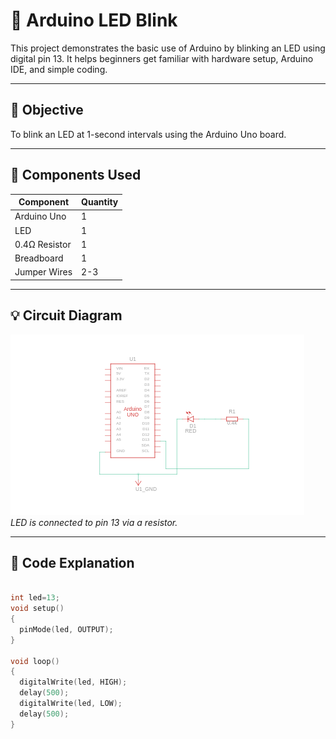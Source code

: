 # 🔴 Arduino LED Blink

This project demonstrates the basic use of Arduino by blinking an LED using digital pin 13. It helps beginners get familiar with hardware setup, Arduino IDE, and simple coding.

---

## 🎯 Objective

To blink an LED at 1-second intervals using the Arduino Uno board.

---

## 🔧 Components Used

| Component      | Quantity |
|----------------|----------|
| Arduino Uno    | 1        |
| LED            | 1        |
| 0.4Ω Resistor  | 1        |
| Breadboard     | 1        |
| Jumper Wires   | 2-3      |

---

## 💡 Circuit Diagram

![Circuit Diagram](circuit-diagram.png)  
*LED is connected to pin 13 via a resistor.*


---

## 🧠 Code Explanation
```cpp

int led=13;
void setup()
{
  pinMode(led, OUTPUT);
}

void loop()
{
  digitalWrite(led, HIGH);
  delay(500); 
  digitalWrite(led, LOW);
  delay(500);
}
